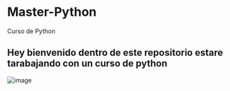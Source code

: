 # Master-Python
Curso de Python 
## Hey bienvenido dentro de este repositorio estare tarabajando con un curso de python


![image](https://user-images.githubusercontent.com/62117067/213873539-919d4aae-f911-4374-8efe-4f0d4f408bfe.png)
